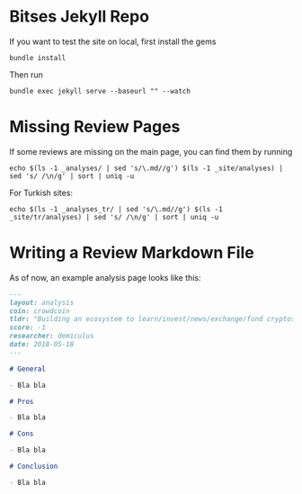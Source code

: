 # Bitses Jekyll Repo

If you want to test the site on local, first install the gems

```
bundle install
```

Then run

```
bundle exec jekyll serve --baseurl "" --watch
```

# Missing Review Pages

If some reviews are missing on the main page, you can find them by running

```
echo $(ls -1 _analyses/ | sed 's/\.md//g') $(ls -1 _site/analyses) | sed 's/ /\n/g' | sort | uniq -u
```

For Turkish sites:

```
echo $(ls -1 _analyses_tr/ | sed 's/\.md//g') $(ls -1 _site/tr/analyses) | sed 's/ /\n/g' | sort | uniq -u
```


# Writing a Review Markdown File

As of now, an example analysis page looks like this:

```markdown
---
layout: analysis
coin: crowdcoin
tldr: "Building an ecosystem to learn/invest/news/exchange/fund cryptos."
score: -1
researcher: demiculus
date: 2018-05-18
---

# General

- Bla bla

# Pros

- Bla bla

# Cons

- Bla bla

# Conclusion

- Bla bla
```


